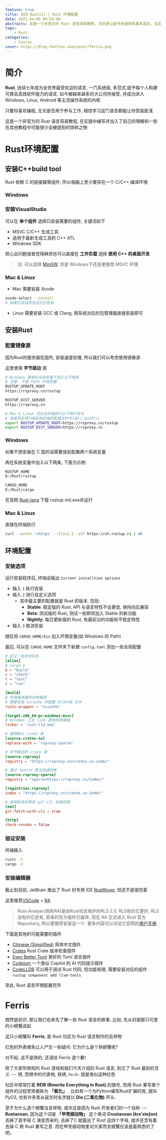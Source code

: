 ```yaml
---
feature: true
title: 初识 Rust(1) | Rust 环境配置
date: 2021-04-05 09:54:09
abstracts: 这是一个非官方的 Rust 语言简易教程, 目的是让新手快速熟练基本语法, 在实践中编写并加入了自己的理解和一些在其他教程中可能很少会被提到的琐碎之物
tags:
    - Rust
categories:
    - Course
cover: https://blog.fontlos.com/cover/ferris.png
---
```


# 简介

**Rust**, 连续七年成为全世界最受欢迎的语言, 一门系统级, 多范式,赋予每个人构建可靠且高效软件能力的语言, 如今被越来越多的大公司所接受, 并成功进入 Windows, Linux, Android 等主流操作系统的内核

只要你喜欢编程, 无论是否用于参与工作, 相信学习这门语言都能让你受益匪浅

这是一个非官方的 Rust 语言简易教程, 在实践中编写并加入了自己的理解和一些在其他教程中可能很少会被提到的琐碎之物

# Rust环境配置

## 安装C++build tool

Rust 依赖 C 的链接器等组件, 所以电脑上至少要存在一个 C/C++ 编译环境

### Windows

### 安装VisualStudio

可以在 **单个组件** 选择只安装需要的组件, 关键词如下
- MSVC C/C++ 生成工具
- 适用于最新生成工具的 C++ ATL
- Windows SDK

担心出问题或者觉得麻烦也可以直接在 **工作负载** 选择 **使用 C++ 的桌面开发**

>注: 可以选择 [MinGW](https://www.mingw-w64.org/), 但是 Windows下还是更推荐 MSVC 环境

### Mac & Linux

- Mac 需要安装 Xcode
```sh
xcode-select --install
# 如果已安装则会显示已安装
```
- Linux 需要安装 GCC 或 Clang, 用系统对应的包管理器直接安装即可

## 安装Rust

### 配置镜像源

因为Rust的服务器在国外, 安装速度较慢, 所以我们可以考虑使用镜像源

这里使用 **字节跳动** 源
```sh
# Windows 直接在系统变量下加入以下两条
# 注意: 不是 Path 环境变量
RUSTUP_UPDATE_ROOT
https://rsproxy.cn/rustup

RUSTUP_DIST_SERVER
https://rsproxy.cn

# Mac & Linux 可以在终端执行以下两行命令
# 或者将这两行粘贴到终端的配置文件中(如~/.bashrc)
export RUSTUP_UPDATE_ROOT=https://rsproxy.cn/rustup
export RUSTUP_DIST_SERVER=https://rsproxy.cn
```

### Windows

如果不想安装在 C 盘的话需要提前配置两个系统变量

再在系统变量中加入以下两条, 下面为示例
```sh
RUSTUP_HOME
D:/Rust/rustup

CARGO_HOME
D:/Rust/cargo
```
在官网 [Rust-lang](https://www.rust-lang.org/zh-CN) 下载 rustup-init.exe并运行

### Mac & Linux

直接在终端执行
```sh
curl --proto '=https' --tlsv1.2 -sSf https://sh.rustup.rs | sh
```

## 环境配置

### 安装选项

运行安装程序后, 终端会输出 `Current installtion options`

- 输入 `1` 执行安装
- 输入 `2` 进行自定义选项
    - 其中最主要的配置就是 Rust 的版本, 包括:
        - **Stable**: 稳定版的 Rust, API 与语言特性不会更改, 保持向后兼容
        - **Beta**: 测试版的 Rust, 测试一些即将加入 Stable 的新功能
        - **Nightly**: 每日更新版的 Rust, 有最前沿的功能和不稳定特性
- 输入 `3` 取消安装

随后将 `CARGO_HOME/bin` 加入环境变量(如 Windows 的 Path)

最后, 可以在 `CARGO_HOME` 文件夹下新建 `config.toml` 添加一些全局配置

```toml
# 定义一些命令别名
[alias]
# cargo b
b = "build"
c = "check"
t = "test"
r = "run"

[build]
# 利用编译缓存加快编译
# 需要安装 sscache 并配置 SCCACHE_DIR
rustc-wrapper = "sccache"

[target.x86_64-pc-windows-msvc]
# Windows 上比 link 更快的链接器
linker = 'rust-lld.exe'

# 替换默认 crate 源
[source.crates-io]
replace-with = 'rsproxy-sparse'

# 字节跳动的 crate 源
[source.rsproxy]
registry = "https://rsproxy.cn/crates.io-index"

# 通过 sparse 算法加速检索
[source.rsproxy-sparse]
registry = "sparse+https://rsproxy.cn/index/"

[registries.rsproxy]
index = "https://rsproxy.cn/crates.io-index"

# 使用系统自带的 git-cli 加速检索
[net]
git-fetch-with-cli = true

[http]
check-revoke = false
```

### 验证安装
终端输入
```sh
rustc -V
cargo -V
```

### 安装编辑器

截止到目前, JetBrain 推出了 Rust 的专用 IDE [RustRover](https://www.jetbrains.com/rust/), 但还不是很完善

这里推荐[VSCode](https://code.visualstudio.com/) + [RA](https://github.com/rust-lang/rust-analyzer)

>Rust-Analyer(简称RA)是由Rust社区维护的RLS 2.0, RLS有的它更好, RLS没有的它还有, 原来的官方插件已废弃, 现在 RA 正式进入 Rust 官方 Repository, 所以更推荐安装这一个. 更多内容可以浏览它官网的[用户手册](https://rust-analyzer.github.io/manual.html)

下面是其他的可能需要的插件

- [Chinese (Simplified)](https://marketplace.visualstudio.com/items?itemName=MS-CEINTL.vscode-language-pack-zh-hans) 简体中文插件
- [Crates](https://marketplace.visualstudio.com/items?itemName=serayuzgur.crates) Rust Crate 版本检查插件
- [Even Better Toml](https://marketplace.visualstudio.com/items?itemName=tamasfe.even-better-toml) 更好的 Toml 语言插件
- [Codeium](https://marketplace.visualstudio.com/items?itemName=Codeium.codeium) 一个类似 Copilot 的 AI 代码提示插件
- [CodeLLDB](https://marketplace.visualstudio.com/items?itemName=vadimcn.vscode-lldb) 可以用于调试 Rust 代码, 但功能有限, 需要安装对应的组件 `rustup component add llvm-tools`

至此, Rust 语言环境配置完毕

# Ferris

既然是初识, 那让我们也来先了解一些 Rust 语言的故事, 比如, 先从封面那只可爱的小螃蟹说起

这只小螃蟹叫 **Ferris**, 是 Rust 社区为 Rust 语言制作的吉祥物

红色的外表难免让人产生一些疑问: 它为什么是个熟螃蟹呢?

对不起, 这不是熟的, 还请给 Ferris 道个歉!

除了大家所熟知的 Rust 游戏和我们今天介绍的 Rust 语言, 别忘了 Rust 最初的含义 --- 锈, 而锈中的代表物, 铁锈, `Fe₂O₃` 就是类似这种红色

社区中常常打着 **REIR (Rewrite Everything In Rust)** 的旗号, 而用 Rust 重写某个组件的过程常常被称为 **「氧化」** . 比如有一个为Python编写Rust扩展的库, 就叫PyO3, 也有许多库从诞生时名字就以 **Dio (二氧化物)** 开头.

至于为什么选个螃蟹当吉祥物, 或许这是因为 Rust 开发者们的一个自称 --- **Rustacean**, 因为这个词是 **「甲壳纲动物」** 这个单词 **Crustacean (krʌ'steʃən)** 去掉了首字母 C 演变而来的, 去掉了C 就露出了 Rust 这四个字母, 或许还含有着去掉 C 用 Rust 重写之意. 而在甲壳纲动物里对大家而言螃蟹应该是最熟悉的了吧。